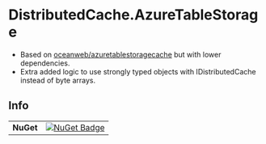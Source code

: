 # DistributedCache.AzureTableStorage

* Based on [oceanweb/azuretablestoragecache](https://gitlab.com/oceanweb/azuretablestoragecache) but with lower dependencies.
* Extra added logic to use strongly typed objects with IDistributedCache instead of byte arrays.

## Info
| | |
| --- | --- |
| **NuGet** | [![NuGet Badge](https://buildstats.info/nuget/DistributedCache.AzureTableStorage)](https://www.nuget.org/packages/DistributedCache.AzureTableStorage) |
